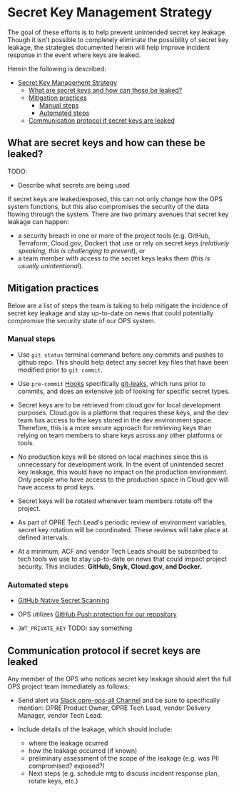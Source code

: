 # Secret Key Management Strategy

The goal of these efforts is to help prevent unintended secret key leakage. Though it isn't possible to completely eliminate the possibility of secret key leakage, the strategies documented herein will help improve incident response in the event where keys are leaked.

Herein the following is described:
- [Secret Key Management Strategy](#secret-key-management-strategy)
  - [What are secret keys and how can these be leaked?](#what-are-secret-keys-and-how-can-these-be-leaked)
  - [Mitigation practices](#mitigation-practices)
    - [Manual steps](#manual-steps)
    - [Automated steps](#automated-steps)
  - [Communication protocol if secret keys are leaked](#communication-protocol-if-secret-keys-are-leaked)

## What are secret keys and how can these be leaked?

TODO:
- Describe what secrets are being used

If secret keys are leaked/exposed, this can not only change how the OPS system functions, but this also compromises the security of the data flowing through the system. There are two primary avenues that secret key leakage can happen:
- a security breach in one or more of the project tools (e.g. GitHub, Terraform, Cloud.gov, Docker) that use or rely on secret keys  (*relatively speaking, this is challenging to prevent*), or
- a team member with access to the secret keys leaks them (*this is usually unintentional*).

## Mitigation practices
Below are a list of steps the team is taking to help mitigate the incidence of secret key leakage and stay up-to-date on news that could potentially compromise the security state of our OPS system.

### Manual steps
- Use `git status` terminal command before any commits and pushes to github repo. This should help detect any secret key files that have been modified prior to `git commit`.

- Use `pre-commit` [Hooks](https://pre-commit.com/) specifically [git-leaks](https://github.com/zricethezav/gitleaks), which runs prior to commits, and does an extensive job of looking for specific secret types.

- Secret keys are to be retrieved from cloud.gov for local development purposes. Cloud.gov is a platform that requires these keys, and the dev team has access to the keys stored in the dev environment space. Therefore, this is a more secure approach for retrieving keys than relying on team members to share keys across any other platforms or tools.

- No production keys will be stored on local machines since this is unnecessary for development work.  In the event of unintended secret key leakage, this would have no impact on the production environment. Only people who have access to the production space in Cloud.gov will have access to prod keys.

- Secret keys will be rotated whenever team members rotate off the project.

- As part of OPRE Tech Lead's periodic review of environment variables, secret key rotation will be coordinated. These reviews will take place at defined intervals.

- At a minimum, ACF and vendor Tech Leads should be subscribed to tech tools we use to stay up-to-date on news that could impact project security. This includes: **GitHub, Snyk, Cloud.gov, and Docker.**

### Automated steps

- [GitHub Native Secret Scanning](https://docs.github.com/en/code-security/secret-scanning/about-secret-scanning)

- OPS utilizes [GitHub Push protection for our repository](https://docs.github.com/en/code-security/secret-scanning/push-protection-for-repositories-and-organizations)

- `JWT_PRIVATE_KEY` TODO: say something


## Communication protocol if secret keys are leaked
Any member of the OPS who notices secret key leakage should alert the full OPS project team immediately as follows:

- Send alert via [Slack opre-ops-all Channel](https://flexion.slack.com/archives/C03LS8KGQBS) and be sure to specifically mention: OPRE Product Owner, OPRE Tech Lead, vendor Delivery Manager, vendor Tech Lead.

- Include details of the leakage, which should include:
    - where the leakage ocurred
    - how the leakage occurred (if known)
    - preliminary assessment of the scope of the leakage (e.g. was PII compromised? exposed?)
    - Next steps (e.g. schedule mtg to discuss incident response plan, rotate keys, etc.)

